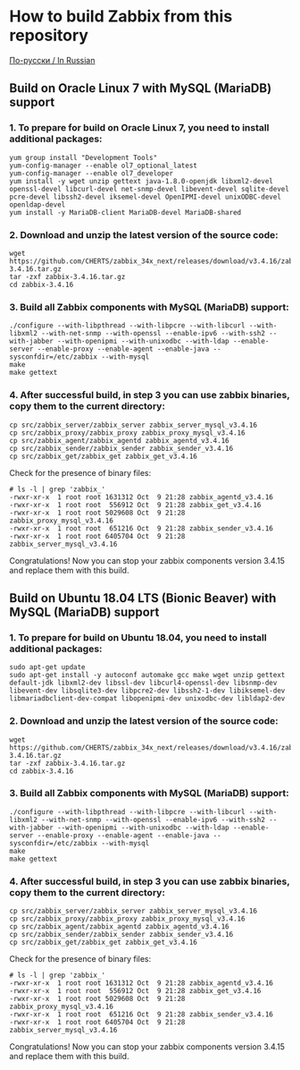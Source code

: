 # How to build Zabbix from this repository

[По-русски / In Russian](BUILD.ru.md)

## Build on Oracle Linux 7 with MySQL (MariaDB) support

### 1. To prepare for build on Oracle Linux 7, you need to install additional packages:

~~~~
yum group install "Development Tools"
yum-config-manager --enable ol7_optional_latest
yum-config-manager --enable ol7_developer
yum install -y wget unzip gettext java-1.8.0-openjdk libxml2-devel openssl-devel libcurl-devel net-snmp-devel libevent-devel sqlite-devel pcre-devel libssh2-devel iksemel-devel OpenIPMI-devel unixODBC-devel openldap-devel
yum install -y MariaDB-client MariaDB-devel MariaDB-shared
~~~~

### 2. Download and unzip the latest version of the source code:

~~~~
wget https://github.com/CHERTS/zabbix_34x_next/releases/download/v3.4.16/zabbix-3.4.16.tar.gz
tar -zxf zabbix-3.4.16.tar.gz
cd zabbix-3.4.16
~~~~

### 3. Build all Zabbix components with MySQL (MariaDB) support:

~~~~
./configure --with-libpthread --with-libpcre --with-libcurl --with-libxml2 --with-net-snmp --with-openssl --enable-ipv6 --with-ssh2 --with-jabber --with-openipmi --with-unixodbc --with-ldap --enable-server --enable-proxy --enable-agent --enable-java --sysconfdir=/etc/zabbix --with-mysql
make
make gettext
~~~~

### 4. After successful build, in step 3 you can use zabbix binaries, copy them to the current directory:

~~~~
cp src/zabbix_server/zabbix_server zabbix_server_mysql_v3.4.16
cp src/zabbix_proxy/zabbix_proxy zabbix_proxy_mysql_v3.4.16
cp src/zabbix_agent/zabbix_agentd zabbix_agentd_v3.4.16
cp src/zabbix_sender/zabbix_sender zabbix_sender_v3.4.16
cp src/zabbix_get/zabbix_get zabbix_get_v3.4.16
~~~~

Check for the presence of binary files:

~~~~
# ls -l | grep 'zabbix_'
-rwxr-xr-x  1 root root 1631312 Oct  9 21:28 zabbix_agentd_v3.4.16
-rwxr-xr-x  1 root root  556912 Oct  9 21:28 zabbix_get_v3.4.16
-rwxr-xr-x  1 root root 5029608 Oct  9 21:28 zabbix_proxy_mysql_v3.4.16
-rwxr-xr-x  1 root root  651216 Oct  9 21:28 zabbix_sender_v3.4.16
-rwxr-xr-x  1 root root 6405704 Oct  9 21:28 zabbix_server_mysql_v3.4.16
~~~~

Congratulations! Now you can stop your zabbix components version 3.4.15 and replace them with this build.

## Build on Ubuntu 18.04 LTS (Bionic Beaver) with MySQL (MariaDB) support

### 1. To prepare for build on Ubuntu 18.04, you need to install additional packages:

~~~~
sudo apt-get update
sudo apt-get install -y autoconf automake gcc make wget unzip gettext default-jdk libxml2-dev libssl-dev libcurl4-openssl-dev libsnmp-dev libevent-dev libsqlite3-dev libpcre2-dev libssh2-1-dev libiksemel-dev libmariadbclient-dev-compat libopenipmi-dev unixodbc-dev libldap2-dev
~~~~

### 2. Download and unzip the latest version of the source code:

~~~~
wget https://github.com/CHERTS/zabbix_34x_next/releases/download/v3.4.16/zabbix-3.4.16.tar.gz
tar -zxf zabbix-3.4.16.tar.gz
cd zabbix-3.4.16
~~~~

### 3. Build all Zabbix components with MySQL (MariaDB) support:

~~~~
./configure --with-libpthread --with-libpcre --with-libcurl --with-libxml2 --with-net-snmp --with-openssl --enable-ipv6 --with-ssh2 --with-jabber --with-openipmi --with-unixodbc --with-ldap --enable-server --enable-proxy --enable-agent --enable-java --sysconfdir=/etc/zabbix --with-mysql
make
make gettext
~~~~

### 4. After successful build, in step 3 you can use zabbix binaries, copy them to the current directory:

~~~~
cp src/zabbix_server/zabbix_server zabbix_server_mysql_v3.4.16
cp src/zabbix_proxy/zabbix_proxy zabbix_proxy_mysql_v3.4.16
cp src/zabbix_agent/zabbix_agentd zabbix_agentd_v3.4.16
cp src/zabbix_sender/zabbix_sender zabbix_sender_v3.4.16
cp src/zabbix_get/zabbix_get zabbix_get_v3.4.16
~~~~

Check for the presence of binary files:

~~~~
# ls -l | grep 'zabbix_'
-rwxr-xr-x  1 root root 1631312 Oct  9 21:28 zabbix_agentd_v3.4.16
-rwxr-xr-x  1 root root  556912 Oct  9 21:28 zabbix_get_v3.4.16
-rwxr-xr-x  1 root root 5029608 Oct  9 21:28 zabbix_proxy_mysql_v3.4.16
-rwxr-xr-x  1 root root  651216 Oct  9 21:28 zabbix_sender_v3.4.16
-rwxr-xr-x  1 root root 6405704 Oct  9 21:28 zabbix_server_mysql_v3.4.16
~~~~

Congratulations! Now you can stop your zabbix components version 3.4.15 and replace them with this build.
